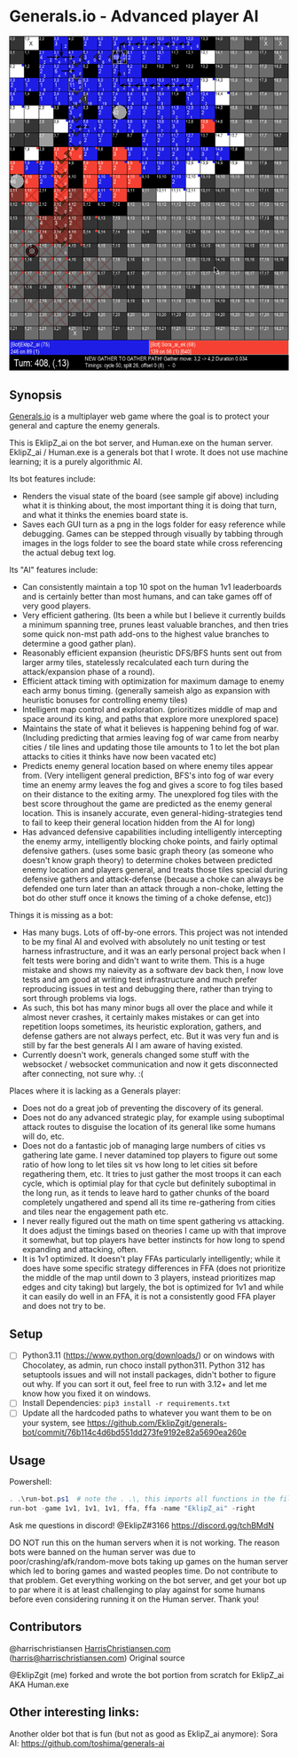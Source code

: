 # Generals.io - Advanced player AI

![Generals.IO Gameplay Image](./sample.gif "Generals.IO Gameplay Image")

## Synopsis

[Generals.io](http://generals.io) is a multiplayer web game where the goal is to protect your general and capture the enemy generals.  

This is EklipZ_ai on the bot server, and Human.exe on the human server.
EklipZ_ai / Human.exe is a generals bot that I wrote. It does not use machine learning; it is a purely algorithmic AI.

Its bot features include:
- Renders the visual state of the board (see sample gif above) including what it is thinking about, the most important thing it is doing that turn, and what it thinks the enemies board state is.
- Saves each GUI turn as a png in the logs folder for easy reference while debugging. Games can be stepped through visually by tabbing through images in the logs folder to see the board state while cross referencing the actual debug text log.

Its "AI" features include:
- Can consistently maintain a top 10 spot on the human 1v1 leaderboards and is certainly better than most humans, and can take games off of very good players.
- Very efficient gathering. (Its been a while but I believe it currently builds a minimum spanning tree, prunes least valuable branches, and then tries some quick non-mst path add-ons to the highest value branches to determine a good gather plan).
- Reasonably efficient expansion (heuristic DFS/BFS hunts sent out from larger army tiles, statelessly recalculated each turn during the attack/expansion phase of a round).
- Efficient attack timing with optimization for maximum damage to enemy each army bonus timing. (generally sameish algo as expansion with heuristic bonuses for controlling enemy tiles)
- Intelligent map control and exploration. (prioritizes middle of map and space around its king, and paths that explore more unexplored space)
- Maintains the state of what it believes is happening behind fog of war. (Including predicting that armies leaving fog of war came from nearby cities / tile lines and updating those tile amounts to 1 to let the bot plan attacks to cities it thinks have now been vacated etc)
- Predicts enemy general location based on where enemy tiles appear from. (Very intelligent general prediction, BFS's into fog of war every time an enemy army leaves the fog and gives a score to fog tiles based on their distance to the exiting army. The unexplored fog tiles with the best score throughout the game are predicted as the enemy general location. This is insanely accurate, even general-hiding-strategies tend to fail to keep their general location hidden from the AI for long)
- Has advanced defensive capabilities including intelligently intercepting the enemy army, intelligently blocking choke points, and fairly optimal defensive gathers. (uses some basic graph theory (as someone who doesn't know graph theory) to determine chokes between predicted enemy location and players general, and treats those tiles special during defensive gathers and attack-defense (because a choke can always be defended one turn later than an attack through a non-choke, letting the bot do other stuff once it knows the timing of a choke defense, etc))

Things it is missing as a bot:
- Has many bugs. Lots of off-by-one errors. This project was not intended to be my final AI and evolved with absolutely no unit testing or test harness infrastructure, and it was an early personal project back when I felt tests were boring and didn't want to write them. This is a huge mistake and shows my naievity as a software dev back then, I now love tests and am good at writing test infrastructure and much prefer reproducing issues in test and debugging there, rather than trying to sort through problems via logs.
- As such, this bot has many minor bugs all over the place and while it almost never crashes, it certainly makes mistakes or can get into repetition loops sometimes, its heuristic exploration, gathers, and defense gathers are not always perfect, etc. But it was very fun and is still by far the best generals AI I am aware of having existed.
- Currently doesn't work, generals changed some stuff with the websocket / websocket communication and now it gets disconnected after connecting, not sure why. :(

Places where it is lacking as a Generals player:
- Does not do a great job of preventing the discovery of its general.
- Does not do any advanced strategic play, for example using suboptimal attack routes to disguise the location of its general like some humans will do, etc.
- Does not do a fantastic job of managing large numbers of cities vs gathering late game. I never datamined top players to figure out some ratio of how long to let tiles sit vs how long to let cities sit before regathering them, etc. It tries to just gather the most troops it can each cycle, which is optimial play for that cycle but definitely suboptimal in the long run, as it tends to leave hard to gather chunks of the board completely ungathered and spend all its time re-gathering from cities and tiles near the engagement path etc.
- I never really figured out the math on time spent gathering vs attacking. It does adjust the timings based on theories I came up with that improve it somewhat, but top players have better instincts for how long to spend expanding and attacking, often.
- It is 1v1 optimized. It doesn't play FFAs particularly intelligently; while it does have some specific strategy differences in FFA (does not prioritize the middle of the map until down to 3 players, instead prioritizes map edges and city taking) but largely, the bot is optimized for 1v1 and while it can easily do well in an FFA, it is not a consistently good FFA player and does not try to be.


## Setup

- [ ] Python3.11 (https://www.python.org/downloads/) or on windows with Chocolatey, as admin, run choco install python311. Python 312 has setuptools issues and will not install packages, didn't bother to figure out why. If you can sort it out, feel free to run with 3.12+ and let me know how you fixed it on windows.
- [ ] Install Dependencies: `pip3 install -r requirements.txt`
- [ ] Update all the hardcoded paths to whatever you want them to be on your system, see https://github.com/EklipZgit/generals-bot/commit/76b114c4d6bd551dd273fe9192e82a5690ea260e

## Usage

Powershell:
```Powershell
. .\run-bot.ps1  # note the . .\, this imports all functions in the file into the current powershell session
run-bot -game 1v1, 1v1, 1v1, ffa, ffa -name "EklipZ_ai" -right
```
Ask me questions in discord! @EklipZ#3166 https://discord.gg/tchBMdN

DO NOT run this on the human servers when it is not working. The reason bots were banned on the human server was due to poor/crashing/afk/random-move bots taking up games on the human server which led to boring games and wasted peoples time. Do not contribute to that problem. Get everything working on the bot server, and get your bot up to par where it is at least challenging to play against for some humans before even considering running it on the Human server. Thank you!

## Contributors

@harrischristiansen [HarrisChristiansen.com](http://www.harrischristiansen.com) (harris@harrischristiansen.com)  Original source

@EklipZgit (me) forked and wrote the bot portion from scratch for EklipZ_ai AKA Human.exe


## Other interesting links:
Another older bot that is fun (but not as good as EklipZ_ai anymore):
Sora AI: https://github.com/toshima/generals-ai